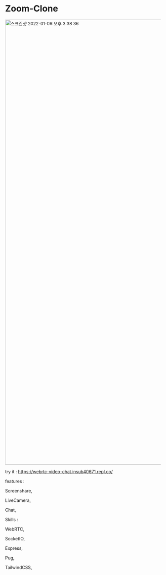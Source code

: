 # Zoom-Clone

<img width="1440" alt="스크린샷 2022-01-06 오후 3 38 36" src="https://user-images.githubusercontent.com/85481204/148340109-146411dc-dff2-4963-ae96-52e50e0dc69e.png">

try it : https://webrtc-video-chat.insub40671.repl.co/

features :

  Screenshare, 

  LiveCamera,

  Chat,  

Skills : 

  WebRTC,   
  
  SocketIO, 
  
  Express, 
  
  Pug, 
  
  TailwindCSS,
  
  
